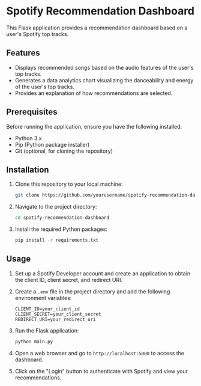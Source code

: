 # Spotify Recommendation Dashboard

This Flask application provides a recommendation dashboard based on a user's Spotify top tracks.

## Features

- Displays recommended songs based on the audio features of the user's top tracks.
- Generates a data analytics chart visualizing the danceability and energy of the user's top tracks.
- Provides an explanation of how recommendations are selected.

## Prerequisites

Before running the application, ensure you have the following installed:

- Python 3.x
- Pip (Python package installer)
- Git (optional, for cloning the repository)

## Installation

1. Clone this repository to your local machine:

    ```bash
    git clone https://github.com/yourusername/spotify-recommendation-dashboard.git
    ```

2. Navigate to the project directory:

    ```bash
    cd spotify-recommendation-dashboard
    ```

3. Install the required Python packages:

    ```bash
    pip install -r requirements.txt
    ```

## Usage

1. Set up a Spotify Developer account and create an application to obtain the client ID, client secret, and redirect URI.

2. Create a `.env` file in the project directory and add the following environment variables:

    ```plaintext
    CLIENT_ID=your_client_id
    CLIENT_SECRET=your_client_secret
    REDIRECT_URI=your_redirect_uri
    ```

3. Run the Flask application:

    ```bash
    python main.py
    ```

4. Open a web browser and go to `http://localhost:5000` to access the dashboard.

5. Click on the "Login" button to authenticate with Spotify and view your recommendations.
